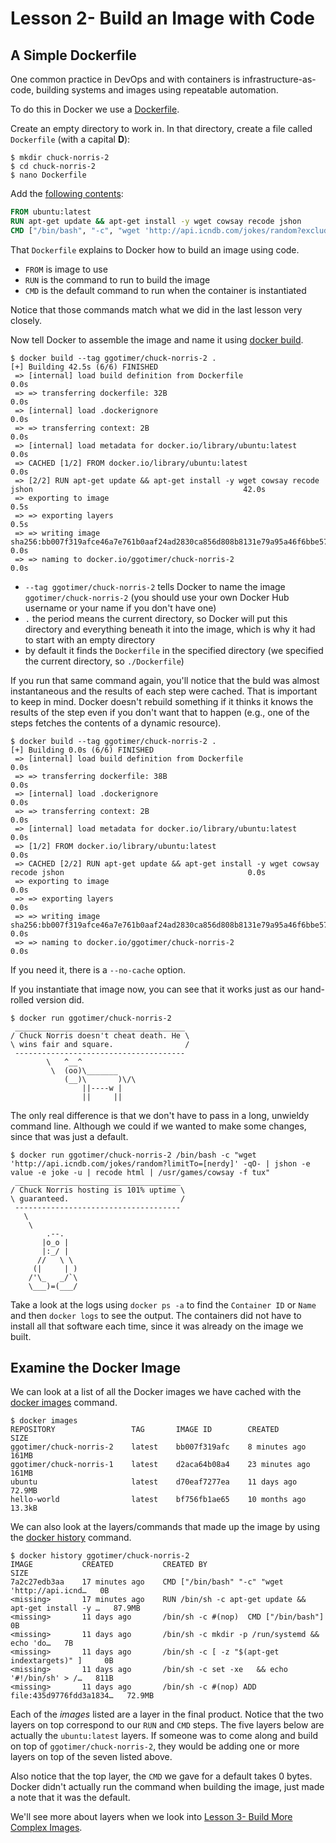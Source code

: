 # Lesson 2- Build an Image with Code

## A Simple Dockerfile

One common practice in DevOps and with containers is infrastructure-as-code, building systems and images using repeatable automation.

To do this in Docker we use a [Dockerfile](https://docs.docker.com/engine/reference/builder/).

Create an empty directory to work in. In that directory, create a file called `Dockerfile` (with a capital **D**):

```console
$ mkdir chuck-norris-2
$ cd chuck-norris-2
$ nano Dockerfile
```

Add the [following contents](chuck-norris-2/Dockerfile):

```Dockerfile
FROM ubuntu:latest
RUN apt-get update && apt-get install -y wget cowsay recode jshon
CMD ["/bin/bash", "-c", "wget 'http://api.icndb.com/jokes/random?exclude=[explicit]' -qO- | jshon -e value -e joke -u | recode html | /usr/games/cowsay"]
```

That `Dockerfile` explains to Docker how to build an image using code.

* `FROM` is image to use
* `RUN` is the command to run to build the image
* `CMD` is the default command to run when the container is instantiated

Notice that those commands match what we did in the last lesson very closely.

Now tell Docker to assemble the image and name it using [docker build](https://docs.docker.com/engine/reference/commandline/build/).

```console
$ docker build --tag ggotimer/chuck-norris-2 .
[+] Building 42.5s (6/6) FINISHED
 => [internal] load build definition from Dockerfile                                                               0.0s
 => => transferring dockerfile: 32B                                                                                0.0s
 => [internal] load .dockerignore                                                                                  0.0s
 => => transferring context: 2B                                                                                    0.0s
 => [internal] load metadata for docker.io/library/ubuntu:latest                                                   0.0s
 => CACHED [1/2] FROM docker.io/library/ubuntu:latest                                                              0.0s
 => [2/2] RUN apt-get update && apt-get install -y wget cowsay recode jshon                                               42.0s
 => exporting to image                                                                                             0.5s
 => => exporting layers                                                                                            0.5s
 => => writing image sha256:bb007f319afce46a7e761b0aaf24ad2830ca856d808b8131e79a95a46f6bbe57                       0.0s
 => => naming to docker.io/ggotimer/chuck-norris-2                                                                 0.0s
 ```

* `--tag ggotimer/chuck-norris-2` tells Docker to name the image `ggotimer/chuck-norris-2` (you should use your own Docker Hub username or your name if you don't have one)
* `.` the period means the current directory, so Docker will put this directory and everything beneath it into the image, which is why it had to start with an empty directory
* by default it finds the `Dockerfile` in the specified directory (we specified the current directory, so `./Dockerfile`)

If you run that same command again, you'll notice that the buld was almost instantaneous and the results of each step were cached. That is important to keep in mind. Docker doesn't rebuild something if it thinks it knows the results of the step even if you don't want that to happen (e.g., one of the steps fetches the contents of a dynamic resource).

```console
$ docker build --tag ggotimer/chuck-norris-2 .
[+] Building 0.0s (6/6) FINISHED
 => [internal] load build definition from Dockerfile                                                               0.0s
 => => transferring dockerfile: 38B                                                                                0.0s
 => [internal] load .dockerignore                                                                                  0.0s
 => => transferring context: 2B                                                                                    0.0s
 => [internal] load metadata for docker.io/library/ubuntu:latest                                                   0.0s
 => [1/2] FROM docker.io/library/ubuntu:latest                                                                     0.0s
 => CACHED [2/2] RUN apt-get update && apt-get install -y wget cowsay recode jshon                                         0.0s
 => exporting to image                                                                                             0.0s
 => => exporting layers                                                                                            0.0s
 => => writing image sha256:bb007f319afce46a7e761b0aaf24ad2830ca856d808b8131e79a95a46f6bbe57                       0.0s
 => => naming to docker.io/ggotimer/chuck-norris-2                                                                 0.0s
```

If you need it, there is a `--no-cache` option.

If you instantiate that image now, you can see that it works just as our hand-rolled version did.

```console
$ docker run ggotimer/chuck-norris-2
 ______________________________________
/ Chuck Norris doesn't cheat death. He \
\ wins fair and square.                /
 --------------------------------------
        \   ^__^
         \  (oo)\_______
            (__)\       )\/\
                ||----w |
                ||     ||
```

The only real difference is that we don't have to pass in a long, unwieldy command line. Although we could if we wanted to make some changes, since that was just a default.

```console
$ docker run ggotimer/chuck-norris-2 /bin/bash -c "wget 'http://api.icndb.com/jokes/random?limitTo=[nerdy]' -qO- | jshon -e value -e joke -u | recode html | /usr/games/cowsay -f tux"
 _____________________________________
/ Chuck Norris hosting is 101% uptime \
\ guaranteed.                         /
 -------------------------------------
   \
    \
        .--.
       |o_o |
       |:_/ |
      //   \ \
     (|     | )
    /'\_   _/`\
    \___)=(___/
```

Take a look at the logs using `docker ps -a` to find the `Container ID` or `Name` and then `docker logs` to see the output. The containers did not have to install all that software each time, since it was already on the image we built.

## Examine the Docker Image

We can look at a list of all the Docker images we have cached with the [docker images](https://docs.docker.com/engine/reference/commandline/images/) command.

```console
$ docker images
REPOSITORY                 TAG       IMAGE ID        CREATED           SIZE
ggotimer/chuck-norris-2    latest    bb007f319afc    8 minutes ago     161MB
ggotimer/chuck-norris-1    latest    d2aca64b08a4    23 minutes ago    161MB
ubuntu                     latest    d70eaf7277ea    11 days ago       72.9MB
hello-world                latest    bf756fb1ae65    10 months ago     13.3kB
```

We can also look at the layers/commands that made up the image by using the [docker history](https://docs.docker.com/engine/reference/commandline/history/) command.

```console
$ docker history ggotimer/chuck-norris-2
IMAGE           CREATED           CREATED BY                                      SIZE
7a2c27edb3aa    17 minutes ago    CMD ["/bin/bash" "-c" "wget 'http://api.icnd…   0B
<missing>       17 minutes ago    RUN /bin/sh -c apt-get update && apt-get install -y …   87.9MB
<missing>       11 days ago       /bin/sh -c #(nop)  CMD ["/bin/bash"]            0B
<missing>       11 days ago       /bin/sh -c mkdir -p /run/systemd && echo 'do…   7B
<missing>       11 days ago       /bin/sh -c [ -z "$(apt-get indextargets)" ]     0B
<missing>       11 days ago       /bin/sh -c set -xe   && echo '#!/bin/sh' > /…   811B
<missing>       11 days ago       /bin/sh -c #(nop) ADD file:435d9776fdd3a1834…   72.9MB
```

Each of the _images_ listed are a layer in the final product. Notice that the two layers on top correspond to our `RUN` and `CMD` steps. The five layers below are actually the `ubuntu:latest` layers. If someone was to come along and build on top of `ggotimer/chuck-norris-2`, they would be adding one or more layers on top of the seven listed above.

Also notice that the top layer, the `CMD` we gave for a default takes 0 bytes. Docker didn't actually run the command when building the image, just made a note that it was the default.

We'll see more about layers when we look into [Lesson 3- Build More Complex Images](../03-Lesson/README.md).
